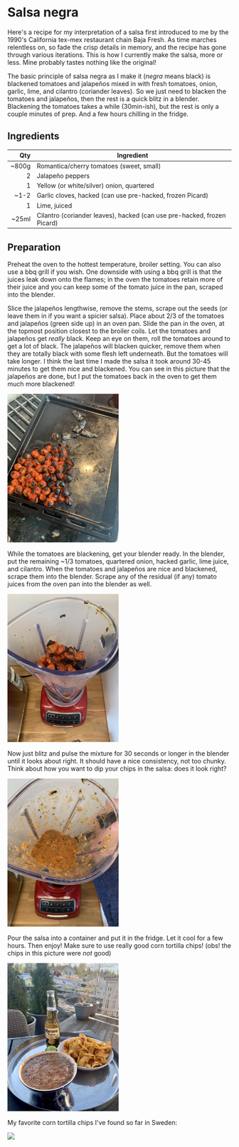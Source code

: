 # Salsa negra

Here's a recipe for my interpretation of a salsa first introduced to me by the 1990's California tex-mex restaurant chain Baja Fresh. As time marches relentless on, so fade the crisp details in memory, and the recipe has gone through various iterations. This is how I currently make the salsa, more or less. Mine probably tastes nothing like the original!

The basic principle of salsa negra as I make it (_negra_ means black) is blackened tomatoes and jalapeños mixed in with fresh tomatoes, onion, garlic, lime, and cilantro (coriander leaves). So we just need to blacken the tomatoes and jalapeños, then the rest is a quick blitz in a blender. Blackening the tomatoes takes a while (30min-ish), but the rest is only a couple minutes of prep. And a few hours chilling in the fridge.

## Ingredients

| Qty   | Ingredient                                                              |
|------:|-------------------------------------------------------------------------|
| ~800g | Romantica/cherry tomatoes (sweet, small)                                |
| 2     | Jalapeño peppers                                                        |
| 1     | Yellow (or white/silver) onion, quartered                               |
| ~1-2  | Garlic cloves, hacked (can use pre-hacked, frozen Picard)               |
| 1     | Lime, juiced                                                            |
| ~25ml | Cilantro (coriander leaves), hacked (can use pre-hacked, frozen Picard) |


## Preparation

Preheat the oven to the hottest temperature, broiler setting. You can also use a bbq grill if you wish. One downside with using a bbq grill is that the juices leak down onto the flames; in the oven the tomatoes retain more of their juice and you can keep some of the tomato juice in the pan, scraped into the blender.

Slice the jalapeños lengthwise, remove the stems, scrape out the seeds (or leave them in if you want a spicier salsa). Place about 2/3 of the tomatoes and jalapeños (green side up) in an oven pan. Slide the pan in the oven, at the topmost position closest to the broiler coils. Let the tomatoes and jalapeños get _really_ black. Keep an eye on them, roll the tomatoes around to get a lot of black. The jalapeños will blacken quicker, remove them when they are totally black with some flesh left underneath. But the tomatoes will take longer. I think the last time I made the salsa it took around 30-45 minutes to get them nice and blackened. You can see in this picture that the jalapeños are done, but I put the tomatoes back in the oven to get them much more blackened!

<img src="https://github.com/dfuchslin/content/raw/main/recipes/salsa-negra/not-enough-blackened.jpg" width="250" />

While the tomatoes are blackening, get your blender ready. In the blender, put the remaining ~1/3 tomatoes, quartered onion, hacked garlic, lime juice, and cilantro. When the tomatoes and jalapeños are nice and blackened,  scrape them into the blender. Scrape any of the residual (if any) tomato juices from the oven pan into the blender as well.

<img src="https://github.com/dfuchslin/content/raw/main/recipes/salsa-negra/blender-before.jpg" width="250" />

Now just blitz and pulse the mixture for 30 seconds or longer in the blender until it looks about right. It should have a nice consistency, not too chunky. Think about how you want to dip your chips in the salsa: does it look right?

<img src="https://github.com/dfuchslin/content/raw/main/recipes/salsa-negra/blender-after.jpg" width="250" />

Pour the salsa into a container and put it in the fridge. Let it cool for a few hours. Then enjoy! Make sure to use really good corn tortilla chips! (obs! the chips in this picture were _not_ good)

<img src="https://github.com/dfuchslin/content/raw/main/recipes/salsa-negra/enjoy.jpg" width="250" />

My favorite corn tortilla chips I've found so far in Sweden:

<img src="https://github.com/dfuchslin/content/raw/main/recipes/salsa-negra/chips.jpg" width="250" />
